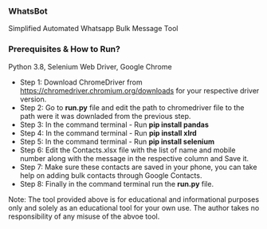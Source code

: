 ### WhatsBot
Simplified Automated Whatsapp Bulk Message Tool

### Prerequisites & How to Run?
Python 3.8, Selenium Web Driver, Google Chrome

* Step 1: Download ChromeDriver from https://chromedriver.chromium.org/downloads for your respective driver version.
* Step 2: Go to **run.py** file and edit the path to chromedriver file to the path were it was downladed from the previous step.
* Step 3: In the command terminal - Run **pip install pandas**
* Step 4: In the command terminal - Run **pip install xlrd**
* Step 5: In the command terminal - Run **pip install selenium** 
* Step 6: Edit the Contacts.xlsx file with the list of name and mobile number along with the message in the respective column and Save it.
* Step 7: Make sure these contacts are saved in your phone, you can take help on adding bulk contacts through Google Contacts.
* Step 8: Finally in the command terminal run the **run.py** file.

Note: The tool provided above is for educational and informational purposes only and solely as an educational tool for your own use. The author takes no responsibility of any misuse of the abvoe tool.
